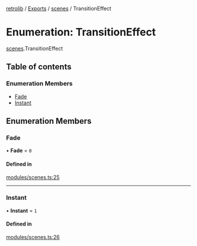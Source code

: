 [retrolib](../README.md) / [Exports](../modules.md) / [scenes](../modules/scenes.md) / TransitionEffect

# Enumeration: TransitionEffect

[scenes](../modules/scenes.md).TransitionEffect

## Table of contents

### Enumeration Members

- [Fade](scenes.TransitionEffect.md#fade)
- [Instant](scenes.TransitionEffect.md#instant)

## Enumeration Members

### Fade

• **Fade** = ``0``

#### Defined in

[modules/scenes.ts:25](https://github.com/philbgarner/retrolib/blob/5d46b3a/src/modules/scenes.ts#L25)

___

### Instant

• **Instant** = ``1``

#### Defined in

[modules/scenes.ts:26](https://github.com/philbgarner/retrolib/blob/5d46b3a/src/modules/scenes.ts#L26)
